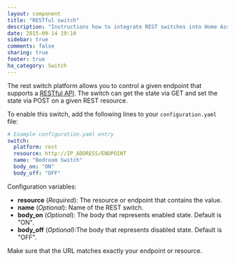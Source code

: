 ```yaml
---
layout: component
title: "RESTful switch"
description: "Instructions how to integrate REST switches into Home Assistant."
date: 2015-09-14 19:10
sidebar: true
comments: false
sharing: true
footer: true
ha_category: Switch
---
```



The rest switch platform allows you to control a given endpoint that supports a [RESTful API](https://en.wikipedia.org/wiki/Representational_state_transfer). The switch can get the state via GET and set the state via POST on a given REST resource.

To enable this switch, add the following lines to your `configuration.yaml` file:

```yaml
# Example configuration.yaml entry
switch:
  platform: rest
  resource: http://IP_ADDRESS/ENDPOINT
  name: "Bedroom Switch"
  body_on: "ON"
  body_off: "OFF"
```

Configuration variables:

- **resource** (*Required*): The resource or endpoint that contains the value.
- **name** (*Optional*): Name of the REST switch.
- **body_on** (*Optional*): The body that represents enabled state. Default is "ON".
- **body_off** (*Optional*):The body that represents disabled state. Default is "OFF".

<p class='note warning'>
Make sure that the URL matches exactly your endpoint or resource.
</p>

